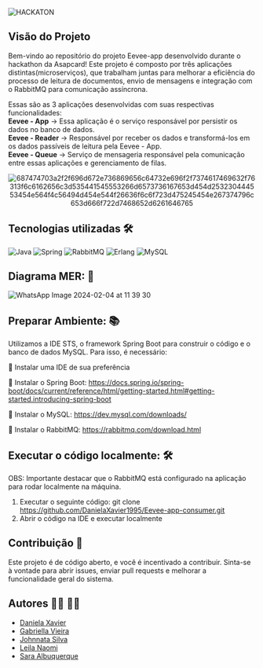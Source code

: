 ![HACKATON](https://github.com/DanielaXavier1995/Grupo-Eeve_Asapcard-Hackathon/assets/147341840/48c8f780-bb70-4aaf-b085-0a7b844d0d5f)

## Visão do Projeto
Bem-vindo ao repositório do projeto Eevee-app desenvolvido durante o hackathon da Asapcard! 
Este projeto é composto por três aplicações distintas(microserviços), que trabalham juntas para melhorar a eficiência do processo de leitura de documentos, envio de mensagens e integração com o RabbitMQ para comunicação assíncrona.

Essas são as 3 aplicações desenvolvidas com suas respectivas funcionalidades:
**<br/>Eevee - App** -> Essa aplicação é o serviço responsável por persistir os dados no banco de dados.
**<br/>Eevee - Reader** -> Responsável por receber os dados e transformá-los em os dados passíveis de leitura pela Eevee - App.
**<br/>Eevee - Queue** -> Serviço de mensageria responsável pela comunicação entre essas aplicações e gerenciamento de filas.

<div align="middle">
  
 ![687474703a2f2f696d672e736869656c64732e696f2f7374617469632f76313f6c6162656c3d535441545553266d6573736167653d454d253230444553454e564f4c56494d454e544f26636f6c6f723d475245454e267374796c653d666f722d7468652d6261646765](https://github.com/DanielaXavier1995/Grupo-Eeve_Asapcard-Hackathon/assets/147341840/3903ee25-3aab-4dce-8700-56f1b11b2259)
 
</div>

## Tecnologias utilizadas 🛠️
![Java](https://img.shields.io/badge/java-%23ED8B00.svg?style=for-the-badge&logo=openjdk&logoColor=white)
![Spring](https://img.shields.io/badge/spring-%236DB33F.svg?style=for-the-badge&logo=spring&logoColor=white)
![RabbitMQ](https://img.shields.io/badge/Rabbitmq-FF6600?style=for-the-badge&logo=rabbitmq&logoColor=white)
![Erlang](https://img.shields.io/badge/Erlang-white.svg?style=for-the-badge&logo=erlang&logoColor=a90533)
![MySQL](https://img.shields.io/badge/mysql-%2300f.svg?style=for-the-badge&logo=mysql&logoColor=white)

## Diagrama MER: 📂
![WhatsApp Image 2024-02-04 at 11 39 30](https://github.com/DanielaXavier1995/Grupo-Eeve_Asapcard-Hackathon/assets/147341840/58d2b011-892e-4da3-aba0-ebd8085c1011)

## Preparar Ambiente: 📚
Utilizamos a IDE STS, o framework Spring Boot para construir o código e o banco de dados MySQL. Para isso, é necessário:

📌 Instalar uma IDE de sua preferência

📌 Instalar o Spring Boot: https://docs.spring.io/spring-boot/docs/current/reference/html/getting-started.html#getting-started.introducing-spring-boot

📌 Instalar o MySQL: https://dev.mysql.com/downloads/

📌 Instalar o RabbitMQ: https://rabbitmq.com/download.html

## Executar o código localmente: 🛠️
OBS: Importante destacar que o RabbitMQ está configurado na aplicação para rodar localmente na máquina.

1. Executar o seguinte código: git clone https://github.com/DanielaXavier1995/Eevee-app-consumer.git
2. Abrir o código na IDE e executar localmente

## Contribuição 💭
Este projeto é de código aberto, e você é incentivado a contribuir. Sinta-se à vontade para abrir issues, enviar pull requests e melhorar a funcionalidade geral do sistema.

## Autores 👨‍💻 👩‍💻
- [Daniela Xavier](https://www.linkedin.com/in/dani-xavier/)
- [Gabriella Vieira](https://www.linkedin.com/in/gabriellavieirabruno/)
- [Johnnata Silva](https://www.linkedin.com/in/johnnata-silva/)
- [Leila Naomi](https://www.linkedin.com/in/leila-naomi-souza-sugiyama/)
- [Sara Albuquerque](https://www.linkedin.com/in/saraalbuquerque/)
